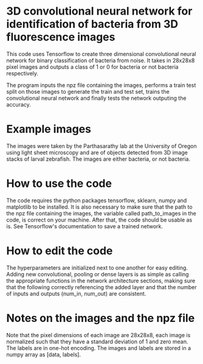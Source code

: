 # 3D convolutional neural network for identification of bacteria from 3D fluorescence images

This code uses Tensorflow to create three dimensional convolutional neural network for binary classification of bacteria from noise.
It takes in 28x28x8 pixel images and outputs a class of 1 or 0 for bacteria or not bacteria respectively. 

The program inputs the npz file containing the images, performs a train test split on those images to generate the 
train and test set, trains the convolutional neural network and finally tests the network outputing the accuracy.

# Example images
The images were taken by the Parthasarathy lab at the University of Oregon using light sheet microscopy and are of objects detected from 3D image stacks of larval zebrafish. The images are either bacteria, or not bacteria. 

# How to use the code
The code requires the python packages tensorflow, sklearn, numpy and matplotlib to be installed. It is also necessary to make sure
that the path to the npz file containing the images, the variable called path_to_images in the code, is correct on your machine. 
After that, the code should be usable as is. See Tensorflow's documentation to save a trained network. 

# How to edit the code
The hyperparameters are initialized next to one another for easy editing. Adding new convolutional, pooling or dense layers is as 
simple as calling the appropriate functions in the network architecture sections, making sure that the following correctly 
referencing the added layer and that the number of inputs and outputs (num_in, num_out) are consistent.

# Notes on the images and the npz file
Note that the pixel dimensions of each image are 28x28x8, each image is normalized such that they have a standard deviation of 1 and zero mean. The labels are in one-hot encoding. The images and labels are stored in a numpy array as \[data, labels\]. 

